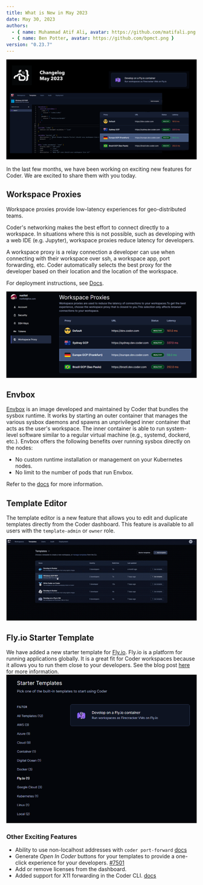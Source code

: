 ```yaml
---
title: What is New in May 2023
date: May 30, 2023
authors:
  - { name: Muhammad Atif Ali, avatar: https://github.com/matifali.png }
  - { name: Ben Potter, avatar: https://github.com/bpmct.png }
version: "0.23.7"
---
```


![banner](.\static\banner.png)

In the last few months, we have been working on exciting new features for Coder. We are excited to share them with you today.

## Workspace Proxies

Workspace proxies provide low-latency experiences for geo-distributed teams.

Coder's networking makes the best effort to connect directly to a workspace. In situations where this is not possible, such as developing with a web IDE (e.g. Jupyter), workspace proxies reduce latency for developers.

A workspace proxy is a relay connection a developer can use when connecting with their workspace over ssh, a workspace app, port forwarding, etc. Coder automatically selects the best proxy for the developer based on their location and the location of the workspace.

For deployment instructions, see [Docs](https://coder.com/docs/v2/latest/admin/workspace-proxies).

![workspace proxies](.\static\worksapce-proxies.png)

## Envbox

[Envbox](https://github.com/coder/envbox) is an image developed and maintained by Coder that bundles the sysbox runtime. It works by starting an outer container that manages the various sysbox daemons and spawns an unprivileged inner container that acts as the user's workspace. The inner container is able to run system-level software similar to a regular virtual machine (e.g., systemd, dockerd, etc.). Envbox offers the following benefits over running sysbox directly on the nodes:

- No custom runtime installation or management on your Kubernetes nodes.
- No limit to the number of pods that run Envbox.

Refer to the [docs](https://coder.com/docs/v2/latest/templates/docker-in-workspaces#envbox) for more information.

## Template Editor

The template editor is a new feature that allows you to edit and duplicate templates directly from the Coder dashboard. This feature is available to all users with the `template-admin` or `owner` role.

![template editor](.\static\template-editor.gif)

## Fly.io Starter Template

We have added a new starter template for [Fly.io](https://fly.io/). Fly.io is a platform for running applications globally. It is a great fit for Coder workspaces because it allows you to run them close to your developers. See the blog post [here](https://coder.com/blog/remote-developer-environments-on-fly-io) for more information.
![Fly.io Starter Template](.\static\fly-io-starter-template.png)

### Other Exciting Features

- Ability to use non-localhost addresses with `coder port-forward` [docs](https://coder.com/docs/v2/latest/cli/port-forward)
- Generate _Open In Coder_ buttons for your templates to provide a one-click experience for your developers. [#7501](https://github.com/coder/coder/pull/7501)
- Add or remove licenses from the dashboard.
- Added support for X11 forwarding in the Coder CLI. [docs](https://coder.com/docs/v2/latest/cli/ssh)
